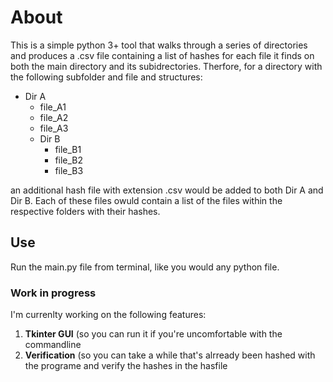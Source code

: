 # About

This is a simple python 3+ tool that walks through a series of directories and produces a .csv file containing a list of hashes for each file it finds on both the main directory and its subidrectories. 
Therfore, for a directory with the following subfolder and file and structures:
- Dir A
  - file_A1
  - file_A2
  - file_A3
  - Dir B
    - file_B1
    - file_B2
    - file_B3

an additional hash file with extension .csv would be added to both Dir A and Dir B. Each of these files owuld contain a list of the files within the respective folders with their hashes.

## Use
Run the main.py file from terminal, like you would any python file.  

### Work in progress
I'm currenlty working on the following features:
1. **Tkinter GUI** (so you can run it if you're uncomfortable with the commandline
2. **Verification** (so you can take a while that's alrready been hashed with the programe and verify the hashes in the hasfile
